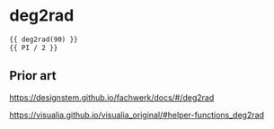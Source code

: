 # deg2rad

```md
{{ deg2rad(90) }}
{{ PI / 2 }}
```

## Prior art

https://designstem.github.io/fachwerk/docs/#/deg2rad

https://visualia.github.io/visualia_original/#helper-functions_deg2rad
